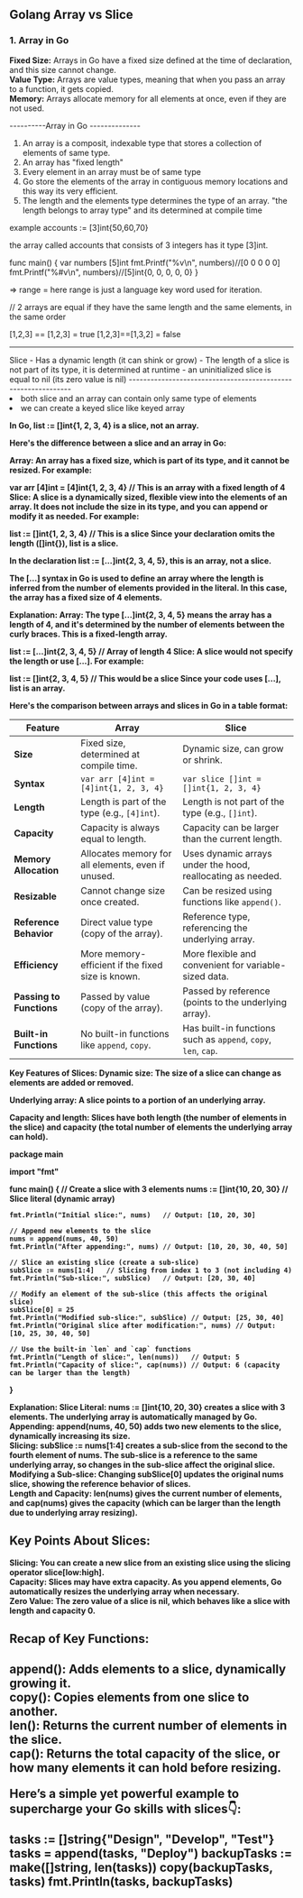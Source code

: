 <h2>Golang Array vs Slice</h2>

<h3>1. Array in Go</h3>
<strong>Fixed Size:</strong> Arrays in Go have a fixed size defined at the time of declaration, and this size cannot change.<br>
<strong>Value Type:</strong> Arrays are value types, meaning that when you pass an array to a function, it gets copied.<br>
<strong>Memory:</strong> Arrays allocate memory for all elements at once, even if they are not used.<br>


----------Array in Go --------------

1. An array is a composit, indexable type that stores a collection of elements of same type.
2. An array has "fixed length"
3. Every element in an array must be of same type
4. Go store the elements of the array in contiguous memory locations and this way its very efficient.
5. The length and the elements type determines the type of an array. "the length belongs to array type" and its determined at compile time

example 
accounts := [3]int{50,60,70}

the array called accounts that consists of 3 integers has it type [3]int.

func main() {
	var numbers [5]int
	fmt.Printf("%v\n", numbers)//[0 0 0 0 0]
	fmt.Printf("%#v\n", numbers)//[5]int{0, 0, 0, 0, 0}
}

=> range = here range is just a language key word used for iteration.


// 2 arrays are equal if they have the same length and the same elements, in the same order

[1,2,3] == [1,2,3] = true
[1,2,3]==[1,3,2] = false

<hr>
Slice
- Has a dynamic length (it can  shink or grow)
- The length of a slice is not part of its type, it is determined at runtime
- an uninitialized slice is equal to nil (its zero value is nil)
--------------------------------------------------------------<br>
<li>both slice and an array can contain only same type of elements</li>
<li> we can create a keyed slice like keyed array</li>

<b>In Go, list := []int{1, 2, 3, 4} is a slice, not an array.<b>

Here's the difference between a slice and an array in Go:

Array: An array has a fixed size, which is part of its type, and it cannot be resized. For example:<br>


var arr [4]int = [4]int{1, 2, 3, 4}  // This is an array with a fixed length of 4 <br>
Slice: A slice is a dynamically sized, flexible view into the elements of an array. It does not include the size in its type, and you can append or modify it as needed. For example:<br>


list := []int{1, 2, 3, 4}  // This is a slice
Since your declaration omits the length ([]int{}), list is a slice.

In the declaration list := [...]int{2, 3, 4, 5}, this is an array, not a slice.

The [...] syntax in Go is used to define an array where the length is inferred from the number of elements provided in the literal. In this case, the array has a fixed size of 4 elements.

Explanation:
Array: The type [...]int{2, 3, 4, 5} means the array has a length of 4, and it's determined by the number of elements between the curly braces. This is a fixed-length array.


list := [...]int{2, 3, 4, 5}  // Array of length 4
Slice: A slice would not specify the length or use [...]. For example:


list := []int{2, 3, 4, 5}  // This would be a slice
Since your code uses [...], list is an array.



Here's the comparison between arrays and slices in Go in a table format:

| **Feature**               | **Array**                                                                 | **Slice**                                                             |
|---------------------------|---------------------------------------------------------------------------|----------------------------------------------------------------------|
| **Size**                  | Fixed size, determined at compile time.                                    | Dynamic size, can grow or shrink.                                     |
| **Syntax**                | `var arr [4]int = [4]int{1, 2, 3, 4}`                                      | `var slice []int = []int{1, 2, 3, 4}`                                 |
| **Length**                | Length is part of the type (e.g., `[4]int`).                               | Length is not part of the type (e.g., `[]int`).                       |
| **Capacity**              | Capacity is always equal to length.                                        | Capacity can be larger than the current length.                       |
| **Memory Allocation**     | Allocates memory for all elements, even if unused.                         | Uses dynamic arrays under the hood, reallocating as needed.           |
| **Resizable**             | Cannot change size once created.                                           | Can be resized using functions like `append()`.                       |
| **Reference Behavior**    | Direct value type (copy of the array).                                     | Reference type, referencing the underlying array.                     |
| **Efficiency**            | More memory-efficient if the fixed size is known.                          | More flexible and convenient for variable-sized data.                 |
| **Passing to Functions**  | Passed by value (copy of the array).                                       | Passed by reference (points to the underlying array).                 |
| **Built-in Functions**    | No built-in functions like `append`, `copy`.                               | Has built-in functions such as `append`, `copy`, `len`, `cap`.        |


Key Features of Slices:
Dynamic size: The size of a slice can change as elements are added or removed.

Underlying array: A slice points to a portion of an underlying array.

Capacity and length: Slices have both length (the number of elements in the slice) and capacity (the total number of elements the underlying array can hold).

package main

import "fmt"

func main() {
    // Create a slice with 3 elements
    nums := []int{10, 20, 30}  // Slice literal (dynamic array)
    
    fmt.Println("Initial slice:", nums)   // Output: [10, 20, 30]

    // Append new elements to the slice
    nums = append(nums, 40, 50)
    fmt.Println("After appending:", nums) // Output: [10, 20, 30, 40, 50]

    // Slice an existing slice (create a sub-slice)
    subSlice := nums[1:4]   // Slicing from index 1 to 3 (not including 4)
    fmt.Println("Sub-slice:", subSlice)   // Output: [20, 30, 40]

    // Modify an element of the sub-slice (this affects the original slice)
    subSlice[0] = 25
    fmt.Println("Modified sub-slice:", subSlice) // Output: [25, 30, 40]
    fmt.Println("Original slice after modification:", nums) // Output: [10, 25, 30, 40, 50]

    // Use the built-in `len` and `cap` functions
    fmt.Println("Length of slice:", len(nums))   // Output: 5
    fmt.Println("Capacity of slice:", cap(nums)) // Output: 6 (capacity can be larger than the length)
}

Explanation:
Slice Literal: nums := []int{10, 20, 30} creates a slice with 3 elements. The underlying array is automatically managed by Go.<br>
Appending: append(nums, 40, 50) adds two new elements to the slice, dynamically increasing its size.<br>
Slicing: subSlice := nums[1:4] creates a sub-slice from the second to the fourth element of nums. The sub-slice is a reference to the same underlying array, so changes in the sub-slice affect the original slice.<br>
Modifying a Sub-slice: Changing subSlice[0] updates the original nums slice, showing the reference behavior of slices.<br>
Length and Capacity: len(nums) gives the current number of elements, and cap(nums) gives the capacity (which can be larger than the length due to underlying array resizing).<br>

<h2>Key Points About Slices:</h2>
Slicing: You can create a new slice from an existing slice using the slicing operator slice[low:high].<br>
Capacity: Slices may have extra capacity. As you append elements, Go automatically resizes the underlying array when necessary.<br>
Zero Value: The zero value of a slice is nil, which behaves like a slice with length and capacity 0.<br>


<h2>Recap of Key Functions:<h2>
append(): Adds elements to a slice, dynamically growing it.<br>
copy(): Copies elements from one slice to another.<br>
len(): Returns the current number of elements in the slice.<br>
cap(): Returns the total capacity of the slice, or how many elements it can hold before resizing.<br>

Here’s a simple yet powerful example to supercharge your Go skills with slices👇:

tasks := []string{"Design", "Develop", "Test"}
tasks = append(tasks, "Deploy")
backupTasks := make([]string, len(tasks))
copy(backupTasks, tasks)
fmt.Println(tasks, backupTasks)

